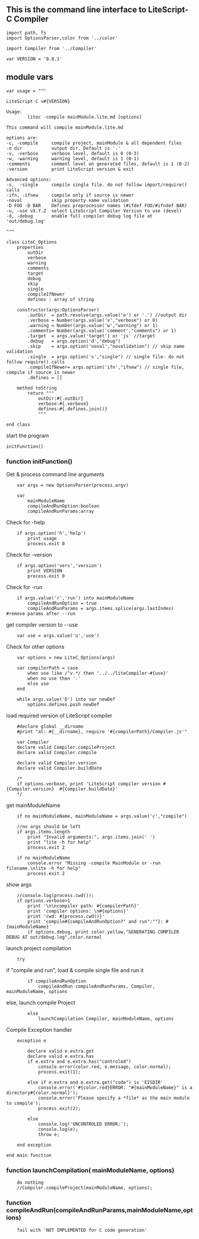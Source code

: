 ## This is the command line interface to LiteScript-C Compiler

    import path, fs
    import OptionsParser,color from '../color'

    import Compiler from '../Compiler'

    var VERSION = '0.8.1'

## module vars

    var usage = """
    
    LiteScript-C v#{VERSION}
    
    Usage: 
            litec -compile mainModule.lite.md [options]

    This command will compile mainModule.lite.md
    
    options are:
    -c, -compile     compile project, mainModule & all dependent files
    -o dir           output dir. Default is '.'
    -v, -verbose     verbose level, default is 0 (0-3)
    -w, -warning     warning level, default is 1 (0-1)
    -comments        comment level on generated files, default is 1 (0-2)
    -version         print LiteScript version & exit

    Advanced options:
    -s,  -single     compile single file. do not follow import/require() calls
    -ifn, -ifnew     compile only if source is newer
    -noval           skip property name validation
    -D FOO -D BAR    Defines preprocessor names (#ifdef FOO/#ifndef BAR)
    -u, -use vX.Y.Z  select LiteScript Compiler Version to use (devel)
    -d, -debug       enable full compiler debug log file at 'out/debug.log'
    
    """

    class LiteC_Options
        properties
            outDir
            verbose
            warning
            comments
            target
            debug
            skip
            single
            compileIfNewer
            defines : array of string
        
        constructor(args:OptionsParser)
            .outDir  = path.resolve(args.value('o') or '.') //output dir
            .verbose = Number(args.value('v',"verbose") or 0) 
            .warning = Number(args.value('w',"warning") or 1)
            .comments= Number(args.value('comment',"comments") or 1) 
            .target  = args.value('target') or 'js' //target
            .debug   = args.option('d',"debug") 
            .skip    = args.option('noval',"novalidation") // skip name validation
            .single  = args.option('s',"single") // single file- do not follow require() calls
            .compileIfNewer= args.option('ifn',"ifnew") // single file, compile if source is newer
            .defines = []

        method toString
            return """
                outDir:#{.outDir}
                verbose:#{.verbose}
                defines:#{.defines.join()}
                """

    end class

start the program

    initFunction()

### function initFunction()

Get & process command line arguments

        var args = new OptionsParser(process.argv)

        var 
            mainModuleName
            compileAndRunOption:boolean
            compileAndRunParams:array

Check for -help

        if args.option('h','help') 
            print usage
            process.exit 0

Check for -version

        if args.option('vers','version') 
            print VERSION
            process.exit 0

Check for -run

        if args.value('r','run') into mainModuleName
            compileAndRunOption = true
            compileAndRunParams = args.items.splice(args.lastIndex) #remove params after --run

get compiler version to --use

        var use = args.value('u','use')

Check for other options

        var options = new LiteC_Options(args)

        var compilerPath = case 
            when use like /^v.*/ then '../../liteCompiler-#{use}' 
            when no use then '.'
            else use
        end 

        while args.value('D') into var newDef
            options.defines.push newDef

load required version of LiteScript compiler

        #declare global __dirname
        #print "at: #{__dirname}, require '#{compilerPath}/Compiler.js'"

        var Compiler
        declare valid Compiler.compileProject
        declare valid Compiler.compile

        declare valid Compiler.version
        declare valid Compiler.buildDate

        /*
        if options.verbose, print 'LiteScript compiler version #{Compiler.version}  #{Compiler.buildDate}'
        */

get mainModuleName

        if no mainModuleName, mainModuleName = args.value('c',"compile") 

        //no args should be left
        if args.items.length
            print "Invalid arguments:", args.items.join(' ')
            print "lite -h for help"
            process.exit 2
            
        if no mainModuleName
            console.error "Missing -compile MainModule or -run filename.\nlite -h for help"
            process.exit 2

show args

        //console.log(process.cwd());
        if options.verbose>1
            print '\n\ncompiler path: #{compilerPath}'
            print 'compiler options: \n#{options}'
            print 'cwd: #{process.cwd()}'
            print 'compile#{compileAndRunOption?" and run":""}: #{mainModuleName}'
            if options.debug, print color.yellow,"GENERATING COMPILER DEBUG AT out/debug.log",color.normal


launch project compilation

        try

if "compile and run", load & compile single file and run it

            if compileAndRunOption
                compileAndRun compileAndRunParams, Compiler, mainModuleName, options

else, launch compile Project

            else
                launchCompilation Compiler, mainModuleName, options

Compile Exception handler

        exception e

            declare valid e.extra.get
            declare valid e.extra.has
            if e.extra and e.extra.has("controled")
                console.error(color.red, e.message, color.normal);
                process.exit(1);
            
            else if e.extra and e.extra.get("code") is 'EISDIR'
                console.error('#{color.red}ERROR: "#{mainModuleName}" is a directory#{color.normal}');
                console.error('Please specify a *file* as the main module to compile');
                process.exit(2);
            
            else 
                console.log('UNCONTROLED ERROR:');
                console.log(e);
                throw e;
        
        end exception

    end main function

### function launchCompilation( mainModuleName, options)

        do nothing
        //Compiler.compileProject(mainModuleName, options);

### function compileAndRun(compileAndRunParams,mainModuleName,options)

        fail with 'NOT IMPLEMENTED for C code generation'
